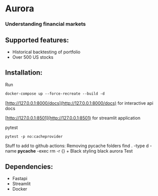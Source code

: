 # Aurora
### Understanding financial markets

## Supported features:
- Historical backtesting of portfolio
- Over 500 US stocks

## Installation:
Run 
```html
docker-compose up --force-recreate --build -d
```
[http://127.0.0.1:8000/docs](http://127.0.0.1:8000/docs) for interactive api docs

[http://127.0.0.1:8501](http://127.0.0.1:8501) for streamlit application

pytest
```html
pytest -p no:cacheprovider 
```

Stuff to add to github actions:
Removing pycache folders
find . -type d -name __pycache__ -exec rm -r {} \+
Black styling
black aurora
Test
## Dependencies:
- Fastapi
- Streamlit
- Docker
